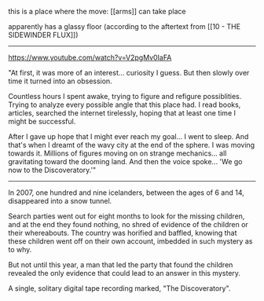 this is a place where the move: [[arms]] can take place

apparently has a glassy floor (according to the aftertext from [[10 - THE SIDEWINDER FLUX]])

---


https://www.youtube.com/watch?v=V2pgMv0IaFA

"At first, it was more of an interest... curiosity I guess. But then slowly over time it turned into an obsession.

Countless hours I spent awake, trying to figure and refigure possiblities. Trying to analyze every possible angle that this place had. I read books, articles, searched the internet tirelessly, hoping that at least one time I might be successful.

After I gave up hope that I might ever reach my goal... I went to sleep. And that's when I dreamt of the wavy city at the end of the sphere. I was moving towards it. Millions of figures moving on on strange mechanics... all gravitating toward the dooming land. And then the voice spoke... 'We go now to the Discoveratory.'"

---------------------------------------------------

In 2007, one hundred and nine icelanders, between the ages of 6 and 14, disappeared into a snow tunnel.

Search parties went out for eight months to look for the missing children, and at the end they found nothing, no shred of evidence of the children or their whereabouts. The country was horified and baffled, knowing that these children went off on their own account, imbedded in such mystery as to why.

But not until this year, a man that led the party that found the children revealed the only evidence that could lead to an answer in this mystery.

A single, solitary digital tape recording marked, "The Discoveratory".